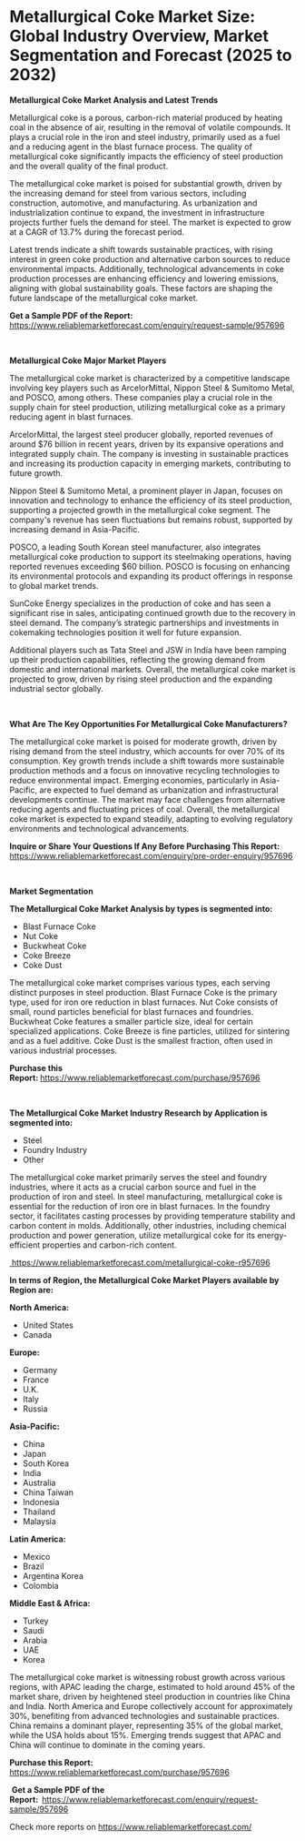 <p><h1>Metallurgical Coke Market Size: Global Industry Overview, Market Segmentation and Forecast (2025 to 2032)</h1></p><p><strong>Metallurgical Coke Market Analysis and Latest Trends</strong></p>
<p><p>Metallurgical coke is a porous, carbon-rich material produced by heating coal in the absence of air, resulting in the removal of volatile compounds. It plays a crucial role in the iron and steel industry, primarily used as a fuel and a reducing agent in the blast furnace process. The quality of metallurgical coke significantly impacts the efficiency of steel production and the overall quality of the final product.</p><p>The metallurgical coke market is poised for substantial growth, driven by the increasing demand for steel from various sectors, including construction, automotive, and manufacturing. As urbanization and industrialization continue to expand, the investment in infrastructure projects further fuels the demand for steel. The market is expected to grow at a CAGR of 13.7% during the forecast period. </p><p>Latest trends indicate a shift towards sustainable practices, with rising interest in green coke production and alternative carbon sources to reduce environmental impacts. Additionally, technological advancements in coke production processes are enhancing efficiency and lowering emissions, aligning with global sustainability goals. These factors are shaping the future landscape of the metallurgical coke market.</p></p>
<p><strong>Get a Sample PDF of the Report:&nbsp;</strong> <a href="https://www.reliablemarketforecast.com/enquiry/request-sample/957696?utm_campaign=2808&utm_medium=2&utm_source=Github&utm_content=ia&utm_term=02042025&utm_id=metallurgical-coke">https://www.reliablemarketforecast.com/enquiry/request-sample/957696</a></p>
<p>&nbsp;</p>
<p><strong>Metallurgical Coke Major Market Players</strong></p>
<p><p>The metallurgical coke market is characterized by a competitive landscape involving key players such as ArcelorMittal, Nippon Steel & Sumitomo Metal, and POSCO, among others. These companies play a crucial role in the supply chain for steel production, utilizing metallurgical coke as a primary reducing agent in blast furnaces.</p><p>ArcelorMittal, the largest steel producer globally, reported revenues of around $76 billion in recent years, driven by its expansive operations and integrated supply chain. The company is investing in sustainable practices and increasing its production capacity in emerging markets, contributing to future growth.</p><p>Nippon Steel & Sumitomo Metal, a prominent player in Japan, focuses on innovation and technology to enhance the efficiency of its steel production, supporting a projected growth in the metallurgical coke segment. The company's revenue has seen fluctuations but remains robust, supported by increasing demand in Asia-Pacific.</p><p>POSCO, a leading South Korean steel manufacturer, also integrates metallurgical coke production to support its steelmaking operations, having reported revenues exceeding $60 billion. POSCO is focusing on enhancing its environmental protocols and expanding its product offerings in response to global market trends.</p><p>SunCoke Energy specializes in the production of coke and has seen a significant rise in sales, anticipating continued growth due to the recovery in steel demand. The company’s strategic partnerships and investments in cokemaking technologies position it well for future expansion.</p><p>Additional players such as Tata Steel and JSW in India have been ramping up their production capabilities, reflecting the growing demand from domestic and international markets. Overall, the metallurgical coke market is projected to grow, driven by rising steel production and the expanding industrial sector globally.</p></p>
<p>&nbsp;</p>
<p><strong>What Are The Key Opportunities For Metallurgical Coke Manufacturers?</strong></p>
<p><p>The metallurgical coke market is poised for moderate growth, driven by rising demand from the steel industry, which accounts for over 70% of its consumption. Key growth trends include a shift towards more sustainable production methods and a focus on innovative recycling technologies to reduce environmental impact. Emerging economies, particularly in Asia-Pacific, are expected to fuel demand as urbanization and infrastructural developments continue. The market may face challenges from alternative reducing agents and fluctuating prices of coal. Overall, the metallurgical coke market is expected to expand steadily, adapting to evolving regulatory environments and technological advancements.</p></p>
<p><strong>Inquire or Share Your Questions If Any Before Purchasing This Report:</strong> <a href="https://www.reliablemarketforecast.com/enquiry/pre-order-enquiry/957696?utm_campaign=2808&utm_medium=2&utm_source=Github&utm_content=ia&utm_term=02042025&utm_id=metallurgical-coke">https://www.reliablemarketforecast.com/enquiry/pre-order-enquiry/957696</a></p>
<p>&nbsp;</p>
<p><strong>Market Segmentation</strong></p>
<p><strong>The Metallurgical Coke Market Analysis by types is segmented into:</strong></p>
<p><ul><li>Blast Furnace Coke</li><li>Nut Coke</li><li>Buckwheat Coke</li><li>Coke Breeze</li><li>Coke Dust</li></ul></p>
<p><p>The metallurgical coke market comprises various types, each serving distinct purposes in steel production. Blast Furnace Coke is the primary type, used for iron ore reduction in blast furnaces. Nut Coke consists of small, round particles beneficial for blast furnaces and foundries. Buckwheat Coke features a smaller particle size, ideal for certain specialized applications. Coke Breeze is fine particles, utilized for sintering and as a fuel additive. Coke Dust is the smallest fraction, often used in various industrial processes.</p></p>
<p><strong>Purchase this Report:&nbsp;</strong><a href="https://www.reliablemarketforecast.com/purchase/957696?utm_campaign=2808&utm_medium=2&utm_source=Github&utm_content=ia&utm_term=02042025&utm_id=metallurgical-coke">https://www.reliablemarketforecast.com/purchase/957696</a></p>
<p>&nbsp;</p>
<p><strong>The Metallurgical Coke Market Industry Research by Application is segmented into:</strong></p>
<p><ul><li>Steel</li><li>Foundry Industry</li><li>Other</li></ul></p>
<p><p>The metallurgical coke market primarily serves the steel and foundry industries, where it acts as a crucial carbon source and fuel in the production of iron and steel. In steel manufacturing, metallurgical coke is essential for the reduction of iron ore in blast furnaces. In the foundry sector, it facilitates casting processes by providing temperature stability and carbon content in molds. Additionally, other industries, including chemical production and power generation, utilize metallurgical coke for its energy-efficient properties and carbon-rich content.</p></p>
<p><a href="https://www.reliablemarketforecast.com/metallurgical-coke-r957696?utm_campaign=2808&utm_medium=2&utm_source=Github&utm_content=ia&utm_term=02042025&utm_id=metallurgical-coke">&nbsp;https://www.reliablemarketforecast.com/metallurgical-coke-r957696</a></p>
<p><strong>In terms of Region, the Metallurgical Coke Market Players available by Region are:</strong></p>
<p>
    <p> <strong> North America: </strong>
        <ul>
            <li>United States</li>
            <li>Canada</li>
        </ul>
        </p> 
    <p> <strong> Europe: </strong>
        <ul>
            <li>Germany</li>
            <li>France</li>
            <li>U.K.</li>
            <li>Italy</li>
            <li>Russia</li>
        </ul>
        </p> 
    <p> <strong> Asia-Pacific: </strong>
        <ul>
            <li>China</li>
            <li>Japan</li>
            <li>South Korea</li>
            <li>India</li>
            <li>Australia</li>
            <li>China Taiwan</li>
            <li>Indonesia</li>
            <li>Thailand</li>
            <li>Malaysia</li>
        </ul>
        </p> 
    <p> <strong> Latin America: </strong>
        <ul>
            <li>Mexico</li>
            <li>Brazil</li>
            <li>Argentina Korea</li>
            <li>Colombia</li>
        </ul>
        </p> 
    <p> <strong> Middle East & Africa: </strong>
        <ul>
            <li>Turkey</li>
            <li>Saudi</li>
            <li>Arabia</li>
            <li>UAE</li>
            <li>Korea</li>
        </ul>
    </p>
    </p>
<p><p>The metallurgical coke market is witnessing robust growth across various regions, with APAC leading the charge, estimated to hold around 45% of the market share, driven by heightened steel production in countries like China and India. North America and Europe collectively account for approximately 30%, benefiting from advanced technologies and sustainable practices. China remains a dominant player, representing 35% of the global market, while the USA holds about 15%. Emerging trends suggest that APAC and China will continue to dominate in the coming years.</p></p>
<p><strong>Purchase this Report: </strong><a href="https://www.reliablemarketforecast.com/purchase/957696?utm_campaign=2808&utm_medium=2&utm_source=Github&utm_content=ia&utm_term=02042025&utm_id=metallurgical-coke">https://www.reliablemarketforecast.com/purchase/957696</a></p>
<p>&nbsp;<strong>Get a Sample PDF of the Report:&nbsp;&nbsp;</strong><a href="https://www.reliablemarketforecast.com/enquiry/request-sample/957696?utm_campaign=2808&utm_medium=2&utm_source=Github&utm_content=ia&utm_term=02042025&utm_id=metallurgical-coke">https://www.reliablemarketforecast.com/enquiry/request-sample/957696</a></p>
<p><strong></strong></p>
<p>Check more reports on <a href="https://www.reliablemarketforecast.com/?utm_campaign=2808&utm_medium=2&utm_source=Github&utm_content=ia&utm_term=02042025&utm_id=metallurgical-coke">https://www.reliablemarketforecast.com/</a></p>